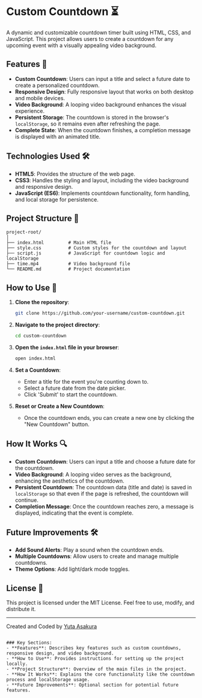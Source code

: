 # Custom Countdown ⏳

A dynamic and customizable countdown timer built using HTML, CSS, and JavaScript. This project allows users to create a countdown for any upcoming event with a visually appealing video background.

## Features 🚀

- **Custom Countdown**: Users can input a title and select a future date to create a personalized countdown.
- **Responsive Design**: Fully responsive layout that works on both desktop and mobile devices.
- **Video Background**: A looping video background enhances the visual experience.
- **Persistent Storage**: The countdown is stored in the browser's `localStorage`, so it remains even after refreshing the page.
- **Complete State**: When the countdown finishes, a completion message is displayed with an animated title.

## Technologies Used 🛠️

- **HTML5**: Provides the structure of the web page.
- **CSS3**: Handles the styling and layout, including the video background and responsive design.
- **JavaScript (ES6)**: Implements countdown functionality, form handling, and local storage for persistence.

## Project Structure 📂

```
project-root/
│
├── index.html         # Main HTML file
├── style.css          # Custom styles for the countdown and layout
├── script.js          # JavaScript for countdown logic and localStorage
├── time.mp4           # Video background file
└── README.md          # Project documentation
```

## How to Use 🔧

1. **Clone the repository**:
   ```bash
   git clone https://github.com/your-username/custom-countdown.git
   ```

2. **Navigate to the project directory**:
   ```bash
   cd custom-countdown
   ```

3. **Open the `index.html` file in your browser**:
   ```bash
   open index.html
   ```

4. **Set a Countdown**:
   - Enter a title for the event you're counting down to.
   - Select a future date from the date picker.
   - Click 'Submit' to start the countdown.

5. **Reset or Create a New Countdown**:
   - Once the countdown ends, you can create a new one by clicking the "New Countdown" button.

## How It Works 🔍

- **Custom Countdown**: Users can input a title and choose a future date for the countdown.
- **Video Background**: A looping video serves as the background, enhancing the aesthetics of the countdown.
- **Persistent Countdown**: The countdown data (title and date) is saved in `localStorage` so that even if the page is refreshed, the countdown will continue.
- **Completion Message**: Once the countdown reaches zero, a message is displayed, indicating that the event is complete.

## Future Improvements 🛠️

- **Add Sound Alerts**: Play a sound when the countdown ends.
- **Multiple Countdowns**: Allow users to create and manage multiple countdowns.
- **Theme Options**: Add light/dark mode toggles.

## License 📄

This project is licensed under the MIT License. Feel free to use, modify, and distribute it.

---

Created and Coded by [Yuta Asakura](https://asakurayuta.dev)
```

### Key Sections:
- **Features**: Describes key features such as custom countdowns, responsive design, and video background.
- **How to Use**: Provides instructions for setting up the project locally.
- **Project Structure**: Overview of the main files in the project.
- **How It Works**: Explains the core functionality like the countdown process and localStorage usage.
- **Future Improvements**: Optional section for potential future features.

